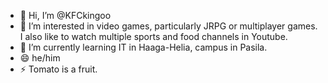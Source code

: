 - 👋 Hi, I’m @KFCkingoo
- 👀 I’m interested in video games, particularly JRPG or multiplayer games. I also like to watch multiple sports and food channels in Youtube.
- 🌱 I’m currently learning IT in Haaga-Helia, campus in Pasila.
- 😄 he/him
- ⚡ Tomato is a fruit.

<!---
KFCkingoo/KFCkingoo is a ✨ special ✨ repository because its `README.md` (this file) appears on your GitHub profile.
You can click the Preview link to take a look at your changes.
--->
